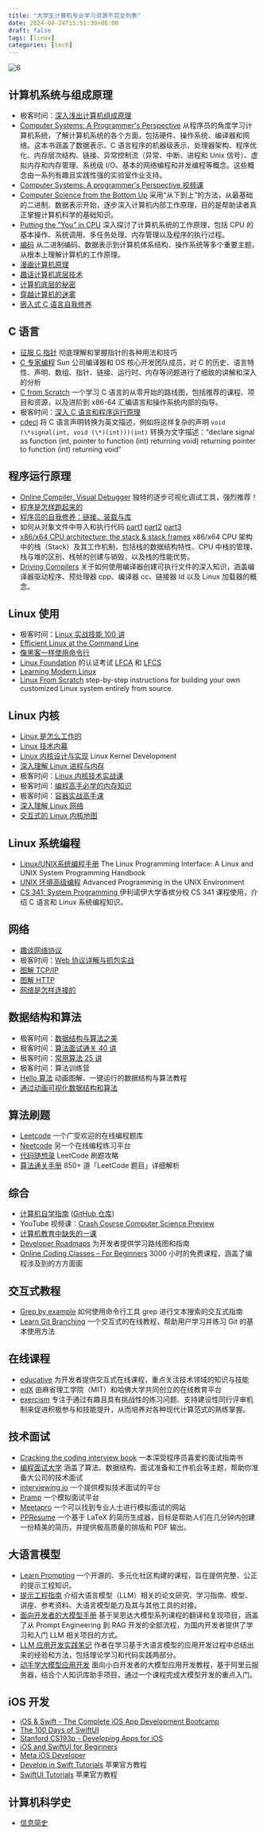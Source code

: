 ```yaml
---
title: "大学生计算机专业学习资源不完全列表"
date: 2024-08-24T15:51:30+08:00
draft: false
tags: [linux]
categories: [tech]
---
```


![6](https://cdn.mahaoliang.tech/2024/202408241600736.webp)

## 计算机系统与组成原理

* 极客时间：[深入浅出计算机组成原理](https://time.geekbang.org/column/intro/100026001)
* [Computer Systems: A Programmer's Perspective](http://csapp.cs.cmu.edu/3e/home.html) 从程序员的角度学习计算机系统，了解计算机系统的各个方面，包括硬件、操作系统、编译器和网络。这本书涵盖了数据表示、C 语言程序的机器级表示、处理器架构、程序优化、内存层次结构、链接、异常控制流（异常、中断、进程和 Unix 信号）、虚拟内存和内存管理、系统级 I/O、基本的网络编程和并发编程等概念。这些概念由一系列有趣且实践性强的实验室作业支持。
* [Computer Systems: A programmer's Perspective 视频课](https://www.youtube.com/playlist?list=PLyboo2CCDSWnhzzzzDQ3OBPrRiIjl-aIE)
* [Computer Science from the Bottom Up](https://bottomupcs.com/index.html) 采用“从下到上”的方法，从最基础的二进制、数据表示开始，逐步深入计算机内部工作原理，目的是帮助读者真正掌握计算机科学的基础知识。
* [Putting the “You” in CPU](https://cpu.land/)  深入探讨了计算机系统的工作原理，包括 CPU 的基本操作、系统调用、多任务处理、内存管理以及程序的执行过程。
* [编码](https://book.douban.com/subject/4822685/)  从二进制编码、数据表示到计算机体系结构、操作系统等多个重要主题，从根本上理解计算机的工作原理。
* [漫画计算机原理](https://book.douban.com/subject/35658408/)
* [趣话计算机底层技术](https://book.douban.com/subject/36428782/)
* [计算机底层的秘密](https://book.douban.com/subject/36370606/)
* [穿越计算机的迷雾](https://book.douban.com/subject/30198087/)
* [嵌入式 C 语言自我修养](https://book.douban.com/subject/35446929/)

## C 语言

* [征服 C 指针](https://book.douban.com/subject/35384099/) 彻底理解和掌握指针的各种用法和技巧
* [C 专家编程](https://book.douban.com/subject/35218533/) Sun 公司编译器和 OS 核心开发团队成员，对 C 的历史、语言特性、声明、数组、指针、链接、运行时、内存等问题进行了细致的讲解和深入的分析
* [C from Scratch](https://github.com/theokwebb/C-from-Scratch) 一个学习 C 语言的从零开始的路线图，包括推荐的课程、项目和资源，以及进阶到 x86-64 汇编语言和操作系统内部的指导。
* 极客时间：[深入 C 语言和程序运行原理](https://time.geekbang.org/column/intro/100100701)
* [cdecl](https://cdecl.org/) 将 C 语言声明转换为英文描述，例如将这样复杂的声明 `void (\*signal(int, void (\*)(int)))(int)` 转换为文字描述：“declare signal as function (int, pointer to function (int) returning void) returning pointer to function (int) returning void”

## 程序运行原理

*  [Online Compiler, Visual Debugger](https://pythontutor.com/) 独特的逐步可视化调试工具，强烈推荐！
* [程序是怎样跑起来的](https://book.douban.com/subject/26365491/)
* [程序员的自我修养：链接、装载与库](https://book.douban.com/subject/3652388/)
* 如何从对象文件中导入和执行代码  [part1](https://blog.cloudflare.com/how-to-execute-an-object-file-part-1/) [part2](https://blog.cloudflare.com/how-to-execute-an-object-file-part-2/) [part3](https://blog.cloudflare.com/how-to-execute-an-object-file-part-3/)
* [x86/x64 CPU architecture: the stack & stack frames](https://yuriygeorgiev.com/2024/02/19/x86-64-cpu-architecture-the-stack/)  x86/x64 CPU 架构中的栈（Stack）及其工作机制，包括栈的数据结构特性、CPU 中栈的管理、栈与堆的区别、栈帧的创建与销毁，以及栈的性能优势。
* [Driving Compilers](https://fabiensanglard.net/dc/) 关于如何使用编译器创建可执行文件的深入知识，涵盖编译器驱动程序、预处理器 cpp、编译器 cc、链接器 ld 以及 Linux 加载器的概念。

## Linux 使用

* 极客时间：[Linux 实战技能 100 讲](https://time.geekbang.org/course/intro/100029601)
* [Efficient Linux at the Command Line](https://www.oreilly.com/library/view/efficient-linux-at/9781098113391/)
* [像黑客一样使用命令行](https://selfhostedserver.com/usingcli)
* [Linux Foundation](https://www.linuxfoundation.org/) 的认证考试 [LFCA](https://training.linuxfoundation.org/certification/certified-it-associate/#) 和 [LFCS](https://training.linuxfoundation.org/certification/linux-foundation-certified-sysadmin-lfcs/#)
* [Learning Modern Linux](https://www.oreilly.com/library/view/learning-modern-linux/9781098108939/)
* [Linux From Scratch](https://www.linuxfromscratch.org/lfs/) step-by-step instructions for building your own customized Linux system entirely from source.

## Linux 内核

* [Linux 是怎么工作的](https://book.douban.com/subject/35768243/)
* [Linux 技术内幕](https://book.douban.com/subject/26931513/)
* [Linux 内核设计与实现](https://book.douban.com/subject/6097773/) Linux Kernel Development
* [深入理解 Linux 进程与内存](https://book.douban.com/subject/37015972/)
* 极客时间：[Linux 内核技术实战课](https://time.geekbang.org/column/intro/100058001)
* 极客时间：[编程高手必学的内存知识](https://time.geekbang.org/column/intro/100094901)
* 极客时间：[容器实战高手课](https://time.geekbang.org/column/intro/100063801)
* [深入理解 Linux 网络](https://book.douban.com/subject/35922722/)
* [交互式的 Linux 内核地图](https://makelinux.github.io/kernel/map/)

## Linux 系统编程

* [Linux/UNIX系统编程手册](https://book.douban.com/subject/25809330/) The Linux Programming Interface: A Linux and UNIX System Programming Handbook
* [UNIX 环境高级编程](https://book.douban.com/subject/25900403/) Advanced Programming in the UNIX Environment
* [CS 341: System Programming ](https://github.com/illinois-cs241/coursebook) 伊利诺伊大学香槟分校 CS 341 课程使用，介绍 C 语言和 Linux 系统编程知识。

## 网络

* [趣谈网络协议](https://book.douban.com/subject/35013753/)
* 极客时间：[Web 协议详解与抓包实战](https://time.geekbang.org/course/intro/100026801)
* [图解 TCP/IP](https://book.douban.com/subject/24737674/)
* [图解 HTTP](https://book.douban.com/subject/25863515/)
* [网络是怎样连接的](https://book.douban.com/subject/26941639/)

## 数据结构和算法

* 极客时间：[数据结构与算法之美](https://time.geekbang.org/column/intro/100017301)
* 极客时间：[算法面试通关 40 讲](https://time.geekbang.org/course/intro/100019701)
* 极客时间：[常用算法 25 讲](https://time.geekbang.org/opencourse/intro/100057601)
* 极客时间：算法训练营
* [Hello 算法](https://github.com/krahets/hello-algo) 动画图解、一键运行的数据结构与算法教程
* [通过动画可视化数据结构和算法](https://visualgo.net/zh)

## 算法刷题

* [Leetcode](https://leetcode.com/) 一个广受欢迎的在线编程题库
* [Neetcode](https://neetcode.io/) 另一个在线编程练习平台
* [代码随想录](https://github.com/youngyangyang04/leetcode-master) LeetCode 刷题攻略
* [算法通关手册](https://github.com/itcharge/LeetCode-Py) 850+ 道「LeetCode 题目」详细解析

## 综合

* [计算机自学指南](https://csdiy.wiki/) ([GitHub 仓库](https://github.com/PKUFlyingPig/cs-self-learning))
* YouTube 视频课：[Crash Course Computer Science Preview](https://www.youtube.com/watch?v=tpIctyqH29Q&list=PL8dPuuaLjXtNlUrzyH5r6jN9ulIgZBpdo)
* [计算机教育中缺失的一课](https://missing-semester-cn.github.io/)
* [Developer Roadmaps](https://roadmap.sh/) 为开发者提供学习路线图和指南
* [Online Coding Classes – For Beginners](https://www.freecodecamp.org/news/online-coding-classes-for-beginners-2022-guide/)  3000 小时的免费课程，涵盖了编程涉及到的方方面面

## 交互式教程

* [Grep by example](https://antonz.org/grep-by-example/) 如何使用命令行工具 grep 进行文本搜索的交互式指南
* [Learn Git Branching](https://learngitbranching.js.org/?locale=zh_CN) 一个交互式的在线教程，帮助用户学习并练习 Git 的基本使用方法

## 在线课程

* [educative](https://www.educative.io/) 为开发者提供交互式在线课程，重点关注技术领域的知识与技能
* [edX](https://www.edx.org/) 由麻省理工学院（MIT）和哈佛大学共同创立的在线教育平台
* [exercism](https://exercism.org/) 专注于通过有趣且具有挑战性的练习问题、支持建设性同行评审机制来促进积极参与和技能提升，从而培养对各种现代计算范式的熟练掌握。

## 技术面试

* [Cracking the coding interview book](https://www.amazon.com/Cracking-Coding-Interview-Programming-Questions/dp/0984782850) 一本深受程序员喜爱的面试指南书
* [编程面试大学](https://github.com/jwasham/coding-interview-university/blob/main/translations/README-cn.md) 涵盖了算法、数据结构、面试准备和工作机会等主题，帮助你准备大公司的技术面试
* [interviewing.io](https://interviewing.io/) 一个提供模拟技术面试的平台
* [Pramp](https://www.pramp.com/) 一个模拟面试平台
* [Meetapro](https://www.meetapro.com/) 一个可以找到专业人士进行模拟面试的网站
* [PPResume](https://ppresume.com/) 一个基于 LaTeX 的简历生成器，目标是帮助人们在几分钟内创建一份精美的简历，并提供极高质量的排版和 PDF 输出。
## 大语言模型

* [Learn Prompting](https://learnprompting.org/zh-Hans/docs/intro) 一个开源的、多元化社区构建的课程，旨在提供完整、公正的提示工程知识。
* [提示工程指南](https://www.promptingguide.ai/zh) 介绍大语言模型（LLM）相关的论文研究、学习指南、模型、讲座、参考资料、大语言模型能力及其与其他工具的对接。
* [面向开发者的大模型手册](https://datawhalechina.github.io/llm-cookbook/) 基于吴恩达大模型系列课程的翻译和复现项目，涵盖了从 Prompt Engineering 到 RAG 开发的全部流程，为国内开发者提供了学习和入门 LLM 相关项目的方式。
* [LLM 应用开发实践笔记](https://aitutor.liduos.com/) 作者在学习基于大语言模型的应用开发过程中总结出来的经验和方法，包括理论学习和代码实践两部分。
* [动手学大模型应用开发](https://datawhalechina.github.io/llm-universe/) 面向小白开发者的大模型应用开发教程，基于阿里云服务器，结合个人知识库助手项目，通过一个课程完成大模型开发的重点入门。

## iOS 开发

* [iOS & Swift - The Complete iOS App Development Bootcamp](https://www.udemy.com/course/ios-13-app-development-bootcamp/)
* [The 100 Days of SwiftUI](https://www.hackingwithswift.com/100/swiftui)
* [Stanford CS193p - Developing Apps for iOS](https://cs193p.sites.stanford.edu/2023)
* [iOS and SwiftUI for Beginners](https://www.kodeco.com/ios/paths/learn)
* [Meta iOS Developer](https://www.coursera.org/professional-certificates/meta-ios-developer)
* [Develop in Swift Tutorials](https://developer.apple.com/tutorials/develop-in-swift-tutorials) 苹果官方教程
* [SwiftUI Tutorials](https://developer.apple.com/tutorials/swiftui) 苹果官方教程

## 计算机科学史

* [信息简史](https://book.douban.com/subject/25752043/)
